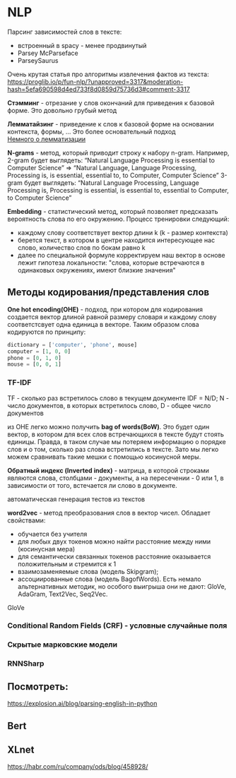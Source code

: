 # NLP


Парсинг зависимостей слов в тексте:
 - встроенный в spacy - менее продвинутый
 - Parsey McParseface
 - ParseySaurus

Очень крутая статья про алгоритмы извлечения фактов из текста:
https://proglib.io/p/fun-nlp/?unapproved=3317&moderation-hash=5efa690598d4ed733f8d0859d75736d3#comment-3317

**Стэмминг** - отрезание у слов окончаний для приведения к базовой форме. Это довольно грубый метод  

**Лемматайзинг** - приведение к слов к базовой форме на основании контекста, формы, ... Это более основательный подход  
[Немного о лемматизации](https://www.machinelearningplus.com/nlp/lemmatization-examples-python/)  

**N-grams** - метод, который приводит строку к набору n-gram. 
Например, 2-gram будет выглядеть:
“Natural Language Processing is essential to Computer Science” => “Natural Language, Language Processing, Processing is, is essential, essential to, to Computer, Computer Science”
3-gram будет выглядеть:
“Natural Language Processing, Language Processing is, Processing is essential, is essential to, essential to Computer, to Computer Science”

**Embedding** - статистический метод, который позволяет предсказать вероятность слова по его окружению. Процесс тренировки следующий:
 - каждому слову соответствует вектор длини k (k - размер контекста)
 - берется текст, в котором в центре находится интересующее нас слово, количество слов по бокам равно k
 - далее по специальной формуле корректируем наш вектор
в основе лежит гипотеза локальности: "слова, которые встречаются в одинаковых окружениях, имеют близкие значения"

## Методы кодирования/представления слов

**One hot encoding(OHE)** - подход, при котором для кодирования создается вектор длиной равной размеру словаря и каждому слову соответстсвует одна единица в векторе.
Таким образом слова кодируются по принципу:
```python
dictionary = ['computer', 'phone', mouse]
computer = [1, 0, 0]
phone = [0, 1, 0]
mouse = [0, 0, 1]
```

### TF-IDF
TF - сколько раз встретилось слово в текущем документе
IDF = N/D; N - число документов, в которых встретилось слово, D - общее число документов

из OHE легко можно получить **bag of words(BoW)**. Это будет один вектор, в котором для всех слов встречающихся в тексте будут стоять единицы.
Правда, в таком случае мы потеряем информацию о порядке слов и о том, сколько раз слова встретились в тексте.
Зато мы легко можем сравнивать такие мешки с помощью косинусной меры.

**Обратный индекс (Inverted index)** - матрица, в которой строками являются слова, столбцами - документы, а на пересечении - 0 или 1, в зависимости от того, встечается ли слово в документе.  

автоматическая генерация тестов из текстов

**word2vec** - метод преобразования слов в вектор чисел. Обладает свойствами:
 - обучается без учителя
 - для любых двух токенов можно найти расстояние между ними (косинусная мера)
 - для семантически связанных токенов расстояние оказывается положительным и стремится к 1
 - взаимозаменяемые слова (модель Skipgram);
 - ассоциированные слова (модель BagofWords).
Есть немало альтернативных методик, но особого выигрыша они не дают: GloVe, AdaGram, Text2Vec, Seq2Vec.

GloVe

### Conditional Random Fields (CRF) - условные случайные поля
### Скрытые марковские модели
### RNNSharp

## Посмотреть:
https://explosion.ai/blog/parsing-english-in-python

## Bert
## XLnet
https://habr.com/ru/company/ods/blog/458928/
